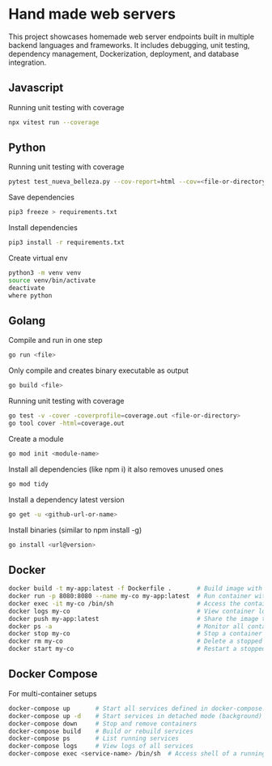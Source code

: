 # Hand made web servers

This project showcases homemade web server endpoints built in multiple backend languages and frameworks. It includes debugging, unit testing, dependency management, Dockerization, deployment, and database integration.

## Javascript

Running unit testing with coverage
```bash
npx vitest run --coverage
```

## Python

Running unit testing with coverage
```bash
pytest test_nueva_belleza.py --cov-report=html --cov=<file-or-directory>
```

Save dependencies
```bash
pip3 freeze > requirements.txt
```

Install dependencies
```bash
pip3 install -r requirements.txt
```

Create virtual env
```bash
python3 -m venv venv
source venv/bin/activate
deactivate
where python
```

## Golang

Compile and run in one step
```bash
go run <file>
```

Only compile and creates binary executable as output
```bash
go build <file>
```

Running unit testing with coverage
```bash
go test -v -cover -coverprofile=coverage.out <file-or-directory>
go tool cover -html=coverage.out
```

Create a module
```bash
go mod init <module-name>
```

Install all dependencies (like npm i) it also removes unused ones
```bash
go mod tidy
```

Install a dependency latest version
```bash
go get -u <github-url-or-name>
```

Install binaries (similar to npm install -g)
```bash
go install <url@version>
```

## Docker

```bash
docker build -t my-app:latest -f Dockerfile .       # Build image with a specific name and Dockerfile
docker run -p 8080:8080 --name my-co my-app:latest  # Run container with a custom name
docker exec -it my-co /bin/sh                       # Access the container's shell
docker logs my-co                                   # View container logs
docker push my-app:latest                           # Share the image to a registry
docker ps -a                                        # Monitor all containers (running and stopped)
docker stop my-co                                   # Stop a container (saves state, can be restarted)
docker rm my-co                                     # Delete a stopped container
docker start my-co                                  # Restart a stopped container
```

## Docker Compose

For multi-container setups
```bash
docker-compose up       # Start all services defined in docker-compose.yml
docker-compose up -d    # Start services in detached mode (background)
docker-compose down     # Stop and remove containers
docker-compose build    # Build or rebuild services
docker-compose ps       # List running services
docker-compose logs     # View logs of all services
docker-compose exec <service-name> /bin/sh  # Access shell of a running service
```